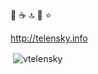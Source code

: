 👋 :coffee: :top: :rocket: :star:

http://telensky.info

<p>&nbsp;<img align="center" src="https://github-readme-stats.vercel.app/api?username=vtelensky&show_icons=true&count_private=true&hide=stars,contribs" alt="vtelensky" /></p> 

<!--
**vtelensky/vtelensky** is a ✨ _special_ ✨ repository because its `README.md` (this file) appears on your GitHub profile.

Here are some ideas to get you started:

- 🔭 I’m currently working on ...
- 🌱 I’m currently learning ...
- 👯 I’m looking to collaborate on ...
- 🤔 I’m looking for help with ...
- 💬 Ask me about ...
- 📫 How to reach me: ...
- 😄 Pronouns: ...
- ⚡ Fun fact: ...
-->
